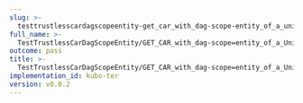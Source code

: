 ```yaml
---
slug: >-
  testtrustlesscardagscopeentity-get_car_with_dag-scope-entity_of_a_unixfs_sharded_directory_(format-car)
full_name: >-
  TestTrustlessCarDagScopeEntity/GET_CAR_with_dag-scope=entity_of_a_UnixFS_sharded_directory_(format=car)
outcome: pass
title: >-
  TestTrustlessCarDagScopeEntity/GET_CAR_with_dag-scope=entity_of_a_UnixFS_sharded_directory_(format=car)
implementation_id: kubo-ter
version: v0.0.2
---
```


